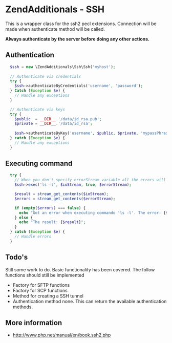 # ZendAdditionals - SSH

This is a wrapper class for the ssh2 pecl extensions. 
Connection will be made when authenticate method will be called.

__Always authenticate by the server before doing any other actions.__

## Authentication

```php
  $ssh = new \ZendAdditionals\Ssh\Ssh('myhost');
  
  // Authenticate via credentials
  try {
    $ssh->authenticateByCredentials('username', 'password');
  } Catch (Exception $e) {
    // Handle any exceptions
  }

  // Authenticate via keys
  try {
    $public  = __DIR__.'/data/id_rsa.pub';
    $private = __DIR__.'/data/id_rsa';
  
    $ssh->authenticateByKey('username', $public, $private, 'mypassPhrase');
  } catch (Exception $e) {
    // Handle any exceptions
  }
```

## Executing command
```php
  try {
    // When you don't specify errorStream variable all the errors will be passed to the mainStream
    $ssh->exec('ls -l', $ioStream, true, $errorStream);

    $result = stream_get_contents($ioStream);
    $errors = stream_get_contents($errorStream);

    if (empty($errors) === false) {
      echo "Got an error when executing commando 'ls -l'. The error: {$errors}";
    } else {
      echo "The result: {$result}";
    }  
  } catch (Exception $e) {
    // Handle errors
  }
```

## Todo's
Still some work to do. Basic functionality has been covered. The follow functions should still be implemented

- Factory for SFTP functions
- Factory for SCP functions
- Method for creating a SSH tunnel
- Authentication method none. This can return the available authentication methods.

## More information

- http://www.php.net/manual/en/book.ssh2.php